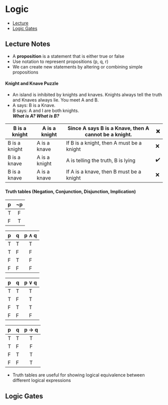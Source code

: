 # Logic

* [Lecture](#lecture-notes)
* [Logic Gates](#logic-gates)
## Lecture Notes
* A **proposition** is a statement that is either true or false
* Use notation to represent propositions (p, q, r)
* We can create new statements by altering or combining simple propositions
#### **Knight and Knave Puzzle**
  * An island is inhibited by knights and knaves. Knights always tell the truth and Knaves always lie. You meet A and B.
  * A says: B is a Knave. \
  B says: A and I are both knights. \
  ***What is A? What is B?*** 

| B is a knight  | A is a knight | Since A says B is a Knave, then A cannot be a knight. | ❌|
| --- | ---- | ---- | ----|
| B is a knight  | A is a knave | If B is a knight, then A must be a knight | ❌ |
| B is a knave  | A is a knight  | A is telling the truth, B is lying | ✔️ |
| B is a knave | A is a knave | If A is a knave, then B must be a knight | ❌ |

#### Truth tables (Negation, Conjunction, Disjunction, Implication)

| p | ¬p |
|--|:--:|
| T| F|
|F| T|

| p | q | p ∧ q |
| ---|---|:---:|
| T | T | T|
|T | F | F|
|F | T | F| 
|F | F | F |

| p | q | p ∨ q |
| ---|---|:---:|
| T | T | T|
|T | F | T|
|F | T | T| 
|F | F | F |

| p | q | p → q |
| ---|---|:---:|
| T | T | T|
|T | F | F|
|F | T | T| 
|F | F | T |

* Truth tables are useful for showing logical equivalence between different logical expressions

## Logic Gates
